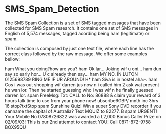 # SMS_Spam_Detection
The SMS Spam Collection is a set of SMS tagged messages that have been collected for SMS Spam research. It contains one set of SMS messages in English of 5,574 messages, tagged acording being ham (legitimate) or spam.

The collection is composed by just one text file, where each line has the correct class followed by the raw message. We offer some examples bellow:

ham What you doing?how are you?
ham Ok lar... Joking wif u oni...
ham dun say so early hor... U c already then say...
ham MY NO. IN LUTON 0125698789 RING ME IF UR AROUND! H*
ham Siva is in hostel aha:-.
ham Cos i was out shopping wif darren jus now n i called him 2 ask wat present he wan lor. Then he started guessing who i was wif n he finally guessed darren lor.
spam FreeMsg: Txt: CALL to No: 86888 & claim your reward of 3 hours talk time to use from your phone now! ubscribe6GBP/ mnth inc 3hrs 16 stop?txtStop
spam Sunshine Quiz! Win a super Sony DVD recorder if you canname the capital of Australia? Text MQUIZ to 82277. B
spam URGENT! Your Mobile No 07808726822 was awarded a L2,000 Bonus Caller Prize on 02/09/03! This is our 2nd attempt to contact YOU! Call 0871-872-9758 BOX95QU
